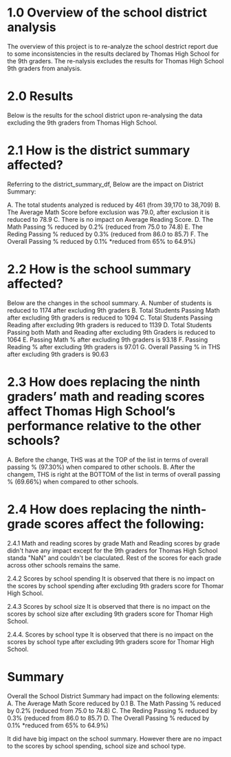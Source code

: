 # 1.0 Overview of the school district analysis
The overview of this project is to re-analyze the school destrict report due to some inconsistencies in the results declared by Thomas High School for the 9th graders. The re-nalysis excludes the results for Thomas High School 9th graders from analysis.


# 2.0 Results
Below is the results for the school district upon re-analysing the data excluding the 9th graders from Thomas High School.

# 2.1 How is the district summary affected?
Referring to the district_summary_df, Below are the impact on District Summary:

A. The total students analyzed is reduced by 461 (from 39,170 to 38,709)
B. The Average Math Score before exclusion was 79.0, after exclusion it is reduced to 78.9
C. There is no impact on Average Reading Score.
D. The Math Passing % reduced by 0.2% (reduced from 75.0 to 74.8)
E. The Reding Passing % reduced by 0.3% (reduced from 86.0 to 85.7)
F. The Overall Passing % reduced by 0.1% *reduced from 65% to 64.9%)

# 2.2 How is the school summary affected?
Below are the changes in the school summary.
A. Number of students is reduced to 1174 after excluding 9th graders
B. Total Students Passing Math after excluding 9th graders is reduced to 1094
C. Total Students Passing Reading after excluding 9th graders is reduced to 1139
D. Total Students Passing both Math and Reading after excluding 9th Graders is reduced to 1064
E. Passing Math % after excluding 9th graders is 93.18
F. Passing Reading % after excluding 9th graders is 97.01
G. Overall Passing % in THS after excluding 9th graders is 90.63

# 2.3 How does replacing the ninth graders’ math and reading scores affect Thomas High School’s performance relative to the other schools?
A. Before the change, THS was at the TOP of the list in terms of overall passing % (97.30%) when compared to other schools. 
B. After the changem, THS is right at the BOTTOM of the list in terms of overall passing % (69.66%) when compared to other schools.


# 2.4 How does replacing the ninth-grade scores affect the following:
2.4.1   Math and reading scores by grade
Math and Reading scores by grade didn't have any impact except for the 9th graders for Thomas High School standa "NaN" and couldn't be claculated. Rest of the scores for each grade across other schools remains the same.

2.4.2 Scores by school spending
It is observed that there is no impact on the scores by school spending after excluding 9th graders score for Thomar High School.

2.4.3 Scores by school size
It is observed that there is no impact on the scores by school size after excluding 9th graders score for Thomar High School.

2.4.4. Scores by school type
It is observed that there is no impact on the scores by school type after excluding 9th graders score for Thomar High School.

# Summary
Overall the School District Summary had impact on the following elements:
A. The Average Math Score reduced by 0.1
B. The Math Passing % reduced by 0.2% (reduced from 75.0 to 74.8)
C. The Reding Passing % reduced by 0.3% (reduced from 86.0 to 85.7)
D. The Overall Passing % reduced by 0.1% *reduced from 65% to 64.9%)

It did have big impact on the school summary. However there are no impact to the scores by school spending, school size and school type.
